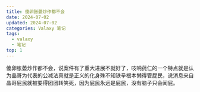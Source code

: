 ```yaml
---
title: 傻卵胀萎炒作都不会
date: 2024-07-02
updated: 2024-07-02
categories: Valaxy 笔记
tags:
  - valaxy
  - 笔记
top: 1
---
```

傻卵胀萎炒作都不会，说案件有了重大进展不就好了，吱呐莼仁的一个特点就是认为晶哥为代表的公减法真就是正义的化身殊不知铁拳根本懒得管屁民，说消息来自晶哥屁民就被耍得团团转笑死，因为屁民永远是屁民，没有脑子只会闻屁。
